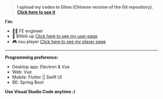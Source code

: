 >**I upload my codes to Gitee (Chinese version of the Git repository). [Click here to see it](https://gitee.com/Ryan-zhou)**

**I'm:**
- 🧑‍💻 FE engineer
- 🎥 Bilibili up [Click here to see my user page](https://space.bilibili.com/5129395)
- 🎮 osu player [Click here to see my player page](https://osu.ppy.sh/users/11444852)

***

**Programming preference:**

- Desktop app: Electron & Vue
- Web: Vue
- Mobile: Flutter || Swift UI
- BE: Spring Boot

**Use Visual Studio Code anytime :/**

